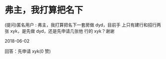 # 弗主，我打算把名下

(提问)匿名用户 : 弗主，我打算把名下一套房做 dyd，目前手 上只有建行和招行两张 xyk，是先做 dyd，还是先申请几张他 行的 xyk？谢谢

2018-06-02

回答：先申请 xyk(0 赞)